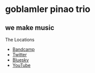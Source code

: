 # goblamler pinao trio
## we make music

The Locations
- [Bandcamp](https://goblamlerpinaotrio.bandcamp.com)
- [Twitter](https://twitter.com/goblamlerpitri)
- [Bluesky](https://bsky.app/profile/goblamler.com)
- [YouTube](https://youtube.com/@goblamlerpinaotrio)
